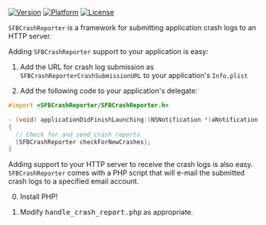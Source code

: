 [![Version](https://img.shields.io/cocoapods/v/SFBCrashReporter.svg)](http://cocoadocs.org/docsets/SFBCrashReporter)
[![Platform](https://img.shields.io/cocoapods/p/SFBCrashReporter.svg)](https://github.com/sbooth/SFBCrashReporter)
[![License](https://img.shields.io/cocoapods/l/SFBCrashReporter.svg)](COPYING)

`SFBCrashReporter` is a framework for submitting application crash logs to an HTTP server.

Adding `SFBCrashReporter` support to your application is easy:

1.  Add the URL for crash log submission as `SFBCrashReporterCrashSubmissionURL` to your application's `Info.plist`

2.  Add the following code to your application's delegate:

```objective-c
#import <SFBCrashReporter/SFBCrashReporter.h>

- (void) applicationDidFinishLaunching:(NSNotification *)aNotification
{
  // Check for and send crash reports
  [SFBCrashReporter checkForNewCrashes];
}
```

Adding support to your HTTP server to receive the crash logs is also easy.  `SFBCrashReporter` comes with a PHP script that will e-mail the submitted crash logs to a specified email account.

0.  Install PHP!

1.  Modify <tt>handle_crash_report.php</tt> as appropriate.
